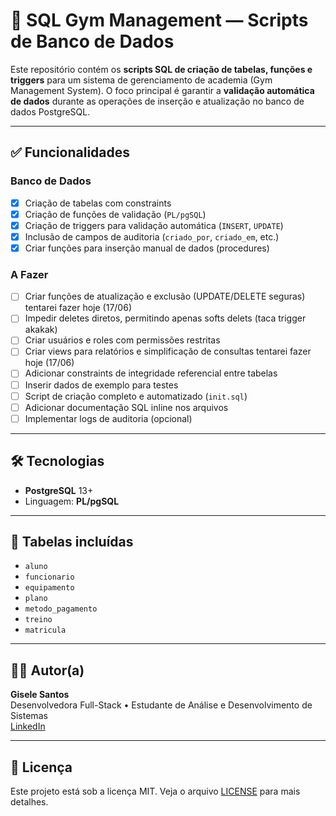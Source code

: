 # 🧾 SQL Gym Management — Scripts de Banco de Dados

Este repositório contém os **scripts SQL de criação de tabelas, funções e triggers** para um sistema de gerenciamento de academia (Gym Management System). O foco principal é garantir a **validação automática de dados** durante as operações de inserção e atualização no banco de dados PostgreSQL.

---

## ✅ Funcionalidades

### Banco de Dados

- [x] Criação de tabelas com constraints
- [x] Criação de funções de validação (`PL/pgSQL`)
- [x] Criação de triggers para validação automática (`INSERT`, `UPDATE`)
- [x] Inclusão de campos de auditoria (`criado_por`, `criado_em`, etc.)
- [x] Criar funções para inserção manual de dados (procedures)

### A Fazer

- [ ] Criar funções de atualização e exclusão (UPDATE/DELETE seguras) tentarei fazer hoje (17/06)
- [ ] Impedir deletes diretos, permitindo apenas softs delets (taca trigger akakak)
- [ ] Criar usuários e roles com permissões restritas
- [ ] Criar views para relatórios e simplificação de consultas tentarei fazer hoje (17/06)
- [ ] Adicionar constraints de integridade referencial entre tabelas
- [ ] Inserir dados de exemplo para testes
- [ ] Script de criação completo e automatizado (`init.sql`)
- [ ] Adicionar documentação SQL inline nos arquivos
- [ ] Implementar logs de auditoria (opcional)

---

## 🛠️ Tecnologias

- **PostgreSQL** 13+
- Linguagem: **PL/pgSQL**

---

## 🧪 Tabelas incluídas

- `aluno`
- `funcionario`
- `equipamento`
- `plano`
- `metodo_pagamento`
- `treino`
- `matricula`

---

## 👩‍💻 Autor(a)

**Gisele Santos**  
Desenvolvedora Full-Stack • Estudante de Análise e Desenvolvimento de Sistemas  
[LinkedIn](https://www.linkedin.com/in/gisele-santos-dev/) <!-- substitua pelo seu link real -->

---

## 📝 Licença

Este projeto está sob a licença MIT. Veja o arquivo [LICENSE](./LICENSE) para mais detalhes.
